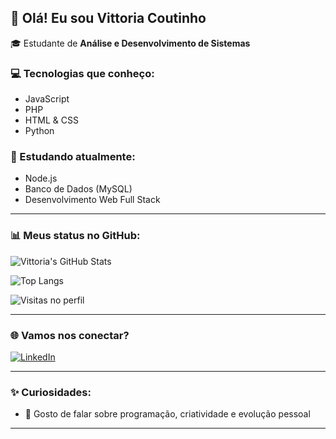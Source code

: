 ## 👋 Olá! Eu sou Vittoria Coutinho

🎓 Estudante de **Análise e Desenvolvimento de Sistemas**  


### 💻 Tecnologias que conheço:
- JavaScript
- PHP
- HTML & CSS
- Python

### 🌱 Estudando atualmente:
- Node.js
- Banco de Dados (MySQL)
- Desenvolvimento Web Full Stack

---

### 📊 Meus status no GitHub:

![Vittoria's GitHub Stats](https://github-readme-stats.vercel.app/api?username=vittoriacoutinho&show_icons=true&theme=tokyonight)

![Top Langs](https://github-readme-stats.vercel.app/api/top-langs/?username=vittoriacoutinho&layout=compact&theme=tokyonight)

![Visitas no perfil](https://komarev.com/ghpvc/?username=vittoriacoutinho&color=blue)

---

### 🌐 Vamos nos conectar?

[![LinkedIn](https://img.shields.io/badge/-LinkedIn-blue?style=flat-square&logo=linkedin&logoColor=white&link=https://www.linkedin.com/in/vittoria-coutinho-236717358/)](https://www.linkedin.com/in/vittoria-coutinho-236717358/)

---

### ✨ Curiosidades:

- 💬 Gosto de falar sobre programação, criatividade e evolução pessoal

---


